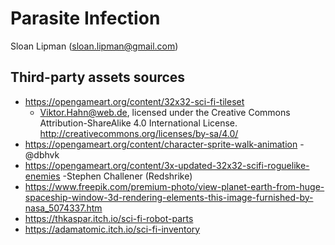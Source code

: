 # Parasite Infection

Sloan Lipman (sloan.lipman@gmail.com)

## Third-party assets sources

- <https://opengameart.org/content/32x32-sci-fi-tileset>
  - Viktor.Hahn@web.de, licensed under the Creative Commons Attribution-ShareAlike 4.0 International License. <http://creativecommons.org/licenses/by-sa/4.0/>
- <https://opengameart.org/content/character-sprite-walk-animation>
  -@dbhvk
- <https://opengameart.org/content/3x-updated-32x32-scifi-roguelike-enemies>
  -Stephen Challener (Redshrike)
- <https://www.freepik.com/premium-photo/view-planet-earth-from-huge-spaceship-window-3d-rendering-elements-this-image-furnished-by-nasa_5074337.htm>
- <https://thkaspar.itch.io/sci-fi-robot-parts>
- <https://adamatomic.itch.io/sci-fi-inventory>

